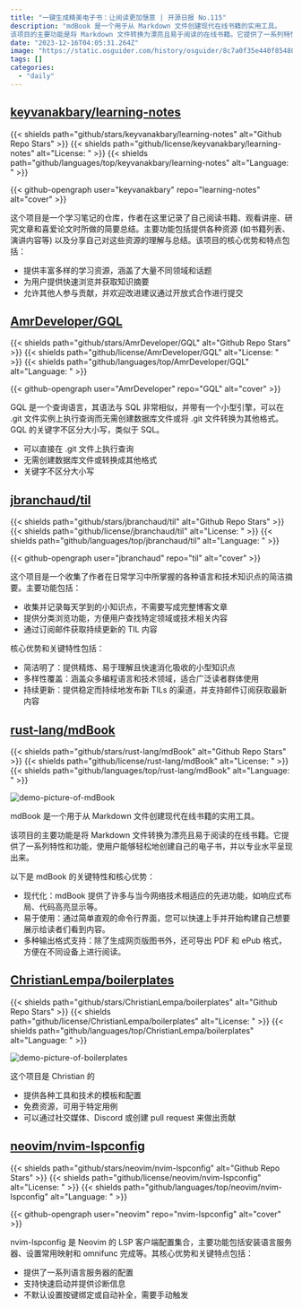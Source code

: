 ```yaml
---
title: "一键生成精美电子书：让阅读更加惬意 | 开源日报 No.115"
description: "mdBook 是一个用于从 Markdown 文件创建现代在线书籍的实用工具。
该项目的主要功能是将 Markdown 文件转换为漂亮且易于阅读的在线书籍。它提供了一系列特性和功能，使用户能够轻松地创建自己的电子书，并以专业水平呈现出来。"
date: "2023-12-16T04:05:31.264Z"
image: "https://static.osguider.com/history/osguider/8c7a0f35e440f85480b8df1227a3321b.png"
tags: []
categories:
  - "daily"
---
```


## [keyvanakbary/learning-notes](https://github.com/keyvanakbary/learning-notes)

{{< shields path="github/stars/keyvanakbary/learning-notes" alt="Github Repo Stars" >}} {{< shields path="github/license/keyvanakbary/learning-notes" alt="License: " >}} {{< shields path="github/languages/top/keyvanakbary/learning-notes" alt="Language: " >}}

{{< github-opengraph user="keyvanakbary" repo="learning-notes" alt="cover" >}}

这个项目是一个学习笔记的仓库，作者在这里记录了自己阅读书籍、观看讲座、研究文章和喜爱论文时所做的简要总结。主要功能包括提供各种资源 (如书籍列表、演讲内容等) 以及分享自己对这些资源的理解与总结。该项目的核心优势和特点包括：

- 提供丰富多样的学习资源，涵盖了大量不同领域和话题
- 为用户提供快速浏览并获取知识摘要
- 允许其他人参与贡献，并欢迎改进建议通过开放式合作进行提交

## [AmrDeveloper/GQL](https://github.com/AmrDeveloper/GQL)

{{< shields path="github/stars/AmrDeveloper/GQL" alt="Github Repo Stars" >}} {{< shields path="github/license/AmrDeveloper/GQL" alt="License: " >}} {{< shields path="github/languages/top/AmrDeveloper/GQL" alt="Language: " >}}

{{< github-opengraph user="AmrDeveloper" repo="GQL" alt="cover" >}}

GQL 是一个查询语言，其语法与 SQL 非常相似，并带有一个小型引擎，可以在 .git 文件实例上执行查询而无需创建数据库文件或将 .git 文件转换为其他格式。GQL 的关键字不区分大小写，类似于 SQL。

- 可以直接在 .git 文件上执行查询
- 无需创建数据库文件或转换成其他格式
- 关键字不区分大小写

## [jbranchaud/til](https://github.com/jbranchaud/til)

{{< shields path="github/stars/jbranchaud/til" alt="Github Repo Stars" >}} {{< shields path="github/license/jbranchaud/til" alt="License: " >}} {{< shields path="github/languages/top/jbranchaud/til" alt="Language: " >}}

{{< github-opengraph user="jbranchaud" repo="til" alt="cover" >}}

这个项目是一个收集了作者在日常学习中所掌握的各种语言和技术知识点的简洁摘要。主要功能包括：

- 收集并记录每天学到的小知识点，不需要写成完整博客文章
- 提供分类浏览功能，方便用户查找特定领域或技术相关内容
- 通过订阅邮件获取持续更新的 TIL 内容

核心优势和关键特性包括：

- 简洁明了：提供精炼、易于理解且快速消化吸收的小型知识点
- 多样性覆盖：涵盖众多编程语言和技术领域，适合广泛读者群体使用
- 持续更新：提供稳定而持续地发布新 TILs 的渠道，并支持邮件订阅获取最新内容

## [rust-lang/mdBook](https://github.com/rust-lang/mdBook)

{{< shields path="github/stars/rust-lang/mdBook" alt="Github Repo Stars" >}} {{< shields path="github/license/rust-lang/mdBook" alt="License: " >}} {{< shields path="github/languages/top/rust-lang/mdBook" alt="Language: " >}}

![demo-picture-of-mdBook](https://static.osguider.com/history/2023/99dc946d45894733678063daff9ad5b3.png)

mdBook 是一个用于从 Markdown 文件创建现代在线书籍的实用工具。

该项目的主要功能是将 Markdown 文件转换为漂亮且易于阅读的在线书籍。它提供了一系列特性和功能，使用户能够轻松地创建自己的电子书，并以专业水平呈现出来。

以下是 mdBook 的关键特性和核心优势：

- 现代化：mdBook 提供了许多与当今网络技术相适应的先进功能，如响应式布局、代码高亮显示等。
- 易于使用：通过简单直观的命令行界面，您可以快速上手并开始构建自己想要展示给读者们看到内容。
- 多种输出格式支持：除了生成网页版图书外，还可导出 PDF 和 ePub 格式，方便在不同设备上进行阅读。

## [ChristianLempa/boilerplates](https://github.com/ChristianLempa/boilerplates)

{{< shields path="github/stars/ChristianLempa/boilerplates" alt="Github Repo Stars" >}} {{< shields path="github/license/ChristianLempa/boilerplates" alt="License: " >}} {{< shields path="github/languages/top/ChristianLempa/boilerplates" alt="Language: " >}}

![demo-picture-of-boilerplates](https://static.osguider.com/history/osguider/54e4d4e59de8c752bf87ee216b7246be.jpeg)

这个项目是 Christian 的

- 提供各种工具和技术的模板和配置
- 免费资源，可用于特定用例
- 可以通过社交媒体、Discord 或创建 pull request 来做出贡献

## [neovim/nvim-lspconfig](https://github.com/neovim/nvim-lspconfig)

{{< shields path="github/stars/neovim/nvim-lspconfig" alt="Github Repo Stars" >}} {{< shields path="github/license/neovim/nvim-lspconfig" alt="License: " >}} {{< shields path="github/languages/top/neovim/nvim-lspconfig" alt="Language: " >}}

{{< github-opengraph user="neovim" repo="nvim-lspconfig" alt="cover" >}}

nvim-lspconfig 是 Neovim 的 LSP 客户端配置集合，主要功能包括安装语言服务器、设置常用映射和 omnifunc 完成等。其核心优势和关键特点包括：

- 提供了一系列语言服务器的配置
- 支持快速启动并提供诊断信息
- 不默认设置按键绑定或自动补全，需要手动触发


